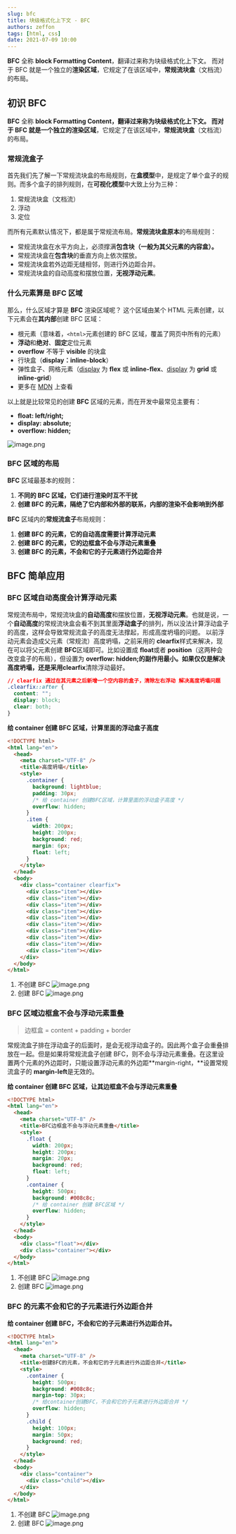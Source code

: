 ```yaml
---
slug: bfc
title: 块级格式化上下文 - BFC
authors: zeffon
tags: [html, css]
date: 2021-07-09 10:00
---
```


**BFC** 全称 **block Formatting Content**，翻译过来称为块级格式化上下文。
而对于 BFC 就是一个独立的**渲染区域**，它规定了在该区域中，**常规流块盒**（文档流）的布局。

<!--truncate-->

## 初识 BFC

**BFC** 全称 **block Formatting Content，**翻译过来称为块级格式化上下文。
而对于 BFC 就是一个独立的**渲染区域**，它规定了在该区域中，**常规流块盒**（文档流）的布局。

### 常规流盒子

首先我们先了解一下常规流块盒的布局规则，在**盒模型**中，是规定了单个盒子的规则。而多个盒子的排列规则，在**可视化模型**中大致上分为三种：

1. 常规流块盒（文档流）
1. 浮动
1. 定位

而所有元素默认情况下，都是属于常规流布局。**常规流块盒原本**的布局规则：

- 常规流块盒在水平方向上，必须撑满**包含块（**一般为其父元素的内容盒**）。**
- 常规流块盒在**包含块**的垂直方向上依次摆放。
- 常规流块盒若外边距无缝相邻，则进行外边距合并。
- 常规流块盒的自动高度和摆放位置，**无视浮动元素**。

### 什么元素算是 BFC 区域

那么，什么区域才算是 **BFC** 渲染区域呢？
这个区域由某个 HTML 元素创建，以下元素会在**其内部**创建 BFC 区域：

- 根元素（意味着，`<html>`元素创建的 BFC 区域，覆盖了网页中所有的元素）
- **浮动**和**绝对**、**固定**定位元素
- **overflow** 不等于 **visible** 的块盒
- 行块盒（**display：inline-block**）
- 弹性盒子、网格元素（[display](https://developer.mozilla.org/zh-CN/docs/Web/CSS/display) 为 **flex** 或 **inline-flex**、[display](https://developer.mozilla.org/zh-CN/docs/Web/CSS/display) 为 **grid** 或 **inline-grid**）
- 更多在 [MDN](https://developer.mozilla.org/zh-CN/docs/Web/Guide/CSS/Block_formatting_context) 上查看

以上就是比较常见的创建 **BFC** 区域的元素，而在开发中最常见主要有：

- **float: left/right;**
- **display: absolute;**
- **overflow: hidden;**

![image.png](./img/07-09-01.png)

### BFC 区域的布局

**BFC** 区域最基本的规则：

1. **不同的 BFC 区域，它们进行渲染时互不干扰**
1. **创建 BFC 的元素，隔绝了它内部和外部的联系，内部的渲染不会影响到外部**

**BFC** 区域内的**常规流盒子**布局规则：

1. **创建 BFC 的元素，它的自动高度需要计算浮动元素**
1. **创建 BFC 的元素，它的边框盒不会与浮动元素重叠**
1. **创建 BFC 的元素，不会和它的子元素进行外边距合并**

## BFC 简单应用

### BFC 区域自动高度会计算浮动元素

常规流布局中，常规流块盒的**自动高度**和摆放位置，**无视浮动元素**。也就是说，一个**自动高度**的常规流块盒会看不到其里面**浮动盒子**的排列，所以没法计算浮动盒子的高度，这样会导致常规流盒子的高度无法撑起，形成高度坍塌的问题。
以前浮动元素会造成父元素（常规流）高度坍塌，之前采用的 **clearfix**样式来解决，现在可以将父元素创建 **BFC**区域即可。比如设置成 **float**或者 **position**（这两种会改变盒子的布局），但设置为 **overflow: hidden;**的副作用最小。如果仅仅是解决高度坍塌，还是采用**clearfix**清除浮动最好。

```css
// clearfix 通过在其元素之后新增一个空内容的盒子，清除左右浮动 解决高度坍塌问题
.clearfix::after {
  content: "";
  display: block;
  clear: both;
}
```

**给 container 创建 BFC 区域，计算里面的浮动盒子高度**

```html
<!DOCTYPE html>
<html lang="en">
  <head>
    <meta charset="UTF-8" />
    <title>高度坍塌</title>
    <style>
      .container {
        background: lightblue;
        padding: 30px;
        /* 给 container 创建BFC区域，计算里面的浮动盒子高度 */
        overflow: hidden;
      }
      .item {
        width: 200px;
        height: 200px;
        background: red;
        margin: 6px;
        float: left;
      }
    </style>
  </head>
  <body>
    <div class="container clearfix">
      <div class="item"></div>
      <div class="item"></div>
      <div class="item"></div>
      <div class="item"></div>
      <div class="item"></div>
      <div class="item"></div>
      <div class="item"></div>
      <div class="item"></div>
      <div class="item"></div>
      <div class="item"></div>
    </div>
  </body>
</html>
```

1. 不创建 BFC
   ![image.png](./img/07-09-02.png)
2. 创建 BFC
   ![image.png](./img/07-09-03.png)

### BFC 区域边框盒不会与浮动元素重叠

> 边框盒 = content + padding + border

常规流盒子排在浮动盒子的后面时，是会无视浮动盒子的。因此两个盒子会重叠排放在一起。但是如果将常规流盒子创建 BFC，则不会与浮动元素重叠。在这里设置两个元素的外边距时，只能设置浮动元素的外边距**margin-right，**设置常规流盒子的 **margin-left**是无效的。

**给 container 创建 BFC 区域，让其边框盒不会与浮动元素重叠**

```html
<!DOCTYPE html>
<html lang="en">
  <head>
    <meta charset="UTF-8" />
    <title>BFC边框盒不会与浮动元素重叠</title>
    <style>
      .float {
        width: 200px;
        height: 200px;
        margin: 20px;
        background: red;
        float: left;
      }
      .container {
        height: 500px;
        background: #008c8c;
        /* 给 container 创建 BFC区域 */
        overflow: hidden;
      }
    </style>
  </head>
  <body>
    <div class="float"></div>
    <div class="container"></div>
  </body>
</html>
```

1. 不创建 BFC
   ![image.png](./img/07-09-04.png)
2. 创建 BFC
   ![image.png](./img/07-09-05.png)

### BFC 的元素不会和它的子元素进行外边距合并

**给 container 创建 BFC，不会和它的子元素进行外边距合并。**

```html
<!DOCTYPE html>
<html lang="en">
  <head>
    <meta charset="UTF-8" />
    <title>创建BFC的元素，不会和它的子元素进行外边距合并</title>
    <style>
      .container {
        height: 500px;
        background: #008c8c;
        margin-top: 30px;
        /* 给container创建BFC，不会和它的子元素进行外边距合并 */
        overflow: hidden;
      }
      .child {
        height: 100px;
        margin: 50px;
        background: red;
      }
    </style>
  </head>
  <body>
    <div class="container">
      <div class="child"></div>
    </div>
  </body>
</html>
```

1. 不创建 BFC
   ![image.png](./img/07-09-06.png)
2. 创建 BFC
   ![image.png](./img/07-09-07.png)
